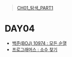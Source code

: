 > [CH01_탐색_PART1](../)

# DAY04
- [백준(BOJ) 10974 : 모든 순열](./BOJ_10974)
- [프로그래머스 : 소수 찾기](./PGR_42839)